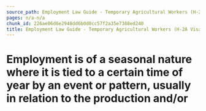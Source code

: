 ```yaml
---
source_path: Employment Law Guide - Temporary Agricultural Workers (H-2A Visas).md
pages: n/a-n/a
chunk_id: 226ae06d6e2948dd6b0d0cc57f2a35e7388ed240
title: Employment Law Guide - Temporary Agricultural Workers (H-2A Visas)
---
```

# Employment is of a seasonal nature where it is tied to a certain time of year by an event or pattern, usually in relation to the production and/or
